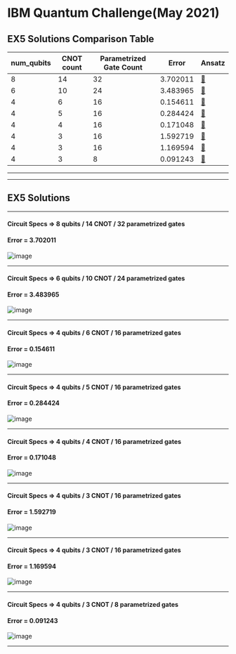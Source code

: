 # IBM Quantum Challenge(May 2021)

## EX5 Solutions Comparison Table

| num_qubits | CNOT count | Parametrized Gate Count | Error | Ansatz |
|---|---|---|---|---|
| 8 | 14 | 32 | 3.702011 | [🔗](https://user-images.githubusercontent.com/44721211/119821113-d1310f00-bf0f-11eb-858b-fd7eb10f7bce.png) |
| 6 | 10 | 24 | 3.483965 | [🔗](https://user-images.githubusercontent.com/44721211/119821371-1ead7c00-bf10-11eb-9188-26294fd8a021.png) |
| 4 | 6 | 16 | 0.154611 | [🔗](https://user-images.githubusercontent.com/44721211/119821596-5f0cfa00-bf10-11eb-9f1e-55bb0411a9d3.png) |
| 4 | 5 | 16 | 0.284424 | [🔗](https://user-images.githubusercontent.com/44721211/119821824-a1ced200-bf10-11eb-8e43-78487f124129.png) |
| 4 | 4 | 16 | 0.171048 | [🔗](https://user-images.githubusercontent.com/44721211/119822117-ece8e500-bf10-11eb-9fda-35b51f669f37.png) |
| 4 | 3 | 16 | 1.592719 | [🔗](https://user-images.githubusercontent.com/44721211/119822318-26215500-bf11-11eb-8bc8-2ef5c42f5b4b.png) |
| 4 | 3 | 16 | 1.169594 | [🔗](https://user-images.githubusercontent.com/44721211/119822492-58cb4d80-bf11-11eb-8db9-aed1aa833989.png) |
| 4 | 3 | 8 | 0.091243 | [🔗](https://user-images.githubusercontent.com/44721211/119822732-9cbe5280-bf11-11eb-8561-d9ae1ebe959b.png) |

---
---

## EX5 Solutions 
---
#### Circuit Specs => 8 qubits / 14 CNOT / 32 parametrized gates 
#### Error = 3.702011
![image](https://user-images.githubusercontent.com/44721211/119821113-d1310f00-bf0f-11eb-858b-fd7eb10f7bce.png)

---
#### Circuit Specs => 6 qubits / 10 CNOT / 24 parametrized gates 
#### Error = 3.483965
![image](https://user-images.githubusercontent.com/44721211/119821371-1ead7c00-bf10-11eb-9188-26294fd8a021.png)

---
#### Circuit Specs => 4 qubits / 6 CNOT / 16 parametrized gates 
#### Error = 0.154611
![image](https://user-images.githubusercontent.com/44721211/119821596-5f0cfa00-bf10-11eb-9f1e-55bb0411a9d3.png)

---
#### Circuit Specs => 4 qubits / 5 CNOT / 16 parametrized gates 
#### Error = 0.284424
![image](https://user-images.githubusercontent.com/44721211/119821824-a1ced200-bf10-11eb-8e43-78487f124129.png)

---
#### Circuit Specs => 4 qubits / 4 CNOT / 16 parametrized gates 
#### Error = 0.171048
![image](https://user-images.githubusercontent.com/44721211/119822117-ece8e500-bf10-11eb-9fda-35b51f669f37.png)

---
#### Circuit Specs => 4 qubits / 3 CNOT / 16 parametrized gates 
#### Error = 1.592719
![image](https://user-images.githubusercontent.com/44721211/119822318-26215500-bf11-11eb-8bc8-2ef5c42f5b4b.png)

---
#### Circuit Specs => 4 qubits / 3 CNOT / 16 parametrized gates 
#### Error = 1.169594
![image](https://user-images.githubusercontent.com/44721211/119822492-58cb4d80-bf11-11eb-8db9-aed1aa833989.png)

---
#### Circuit Specs => 4 qubits / 3 CNOT / 8 parametrized gates 
#### Error = 0.091243
![image](https://user-images.githubusercontent.com/44721211/119822732-9cbe5280-bf11-11eb-8561-d9ae1ebe959b.png)

---
